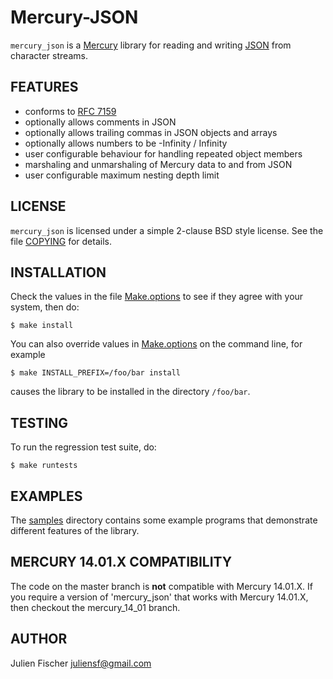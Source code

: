 # Mercury-JSON

`mercury_json` is a [Mercury](http://www.mercurylang.org) library for reading
and writing [JSON](http://www.json.org) from character streams.

## FEATURES

* conforms to [RFC 7159](http://www.rfc-editor.org/rfc/rfc7159.txt)
* optionally allows comments in JSON
* optionally allows trailing commas in JSON objects and arrays
* optionally allows numbers to be -Infinity / Infinity
* user configurable behaviour for handling repeated object members
* marshaling and unmarshaling of Mercury data to and from JSON
* user configurable maximum nesting depth limit

## LICENSE

`mercury_json` is licensed under a simple 2-clause BSD style license.  See the
file [COPYING](COPYING) for details.

## INSTALLATION

Check the values in the file [Make.options](Make.options) to see if they agree
with your system, then do:

    $ make install

You can also override values in [Make.options](Make.options) on the command
line, for example

    $ make INSTALL_PREFIX=/foo/bar install

causes the library to be installed in the directory `/foo/bar`.

## TESTING

To run the regression test suite, do:

    $ make runtests

## EXAMPLES

The [samples](samples) directory contains some example programs that
demonstrate different features of the library.

## MERCURY 14.01.X COMPATIBILITY

The code on the master branch is **not** compatible with Mercury 14.01.X.
If you require a version of 'mercury_json' that works with Mercury 14.01.X,
then checkout the mercury\_14\_01 branch.

## AUTHOR

Julien Fischer <juliensf@gmail.com>
